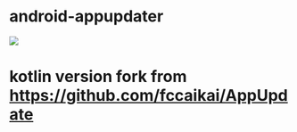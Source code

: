 # android-appupdater
[![](https://jitpack.io/v/menghx/android-appupdater.svg)](https://jitpack.io/#menghx/android-appupdater)

# kotlin version fork from https://github.com/fccaikai/AppUpdate
